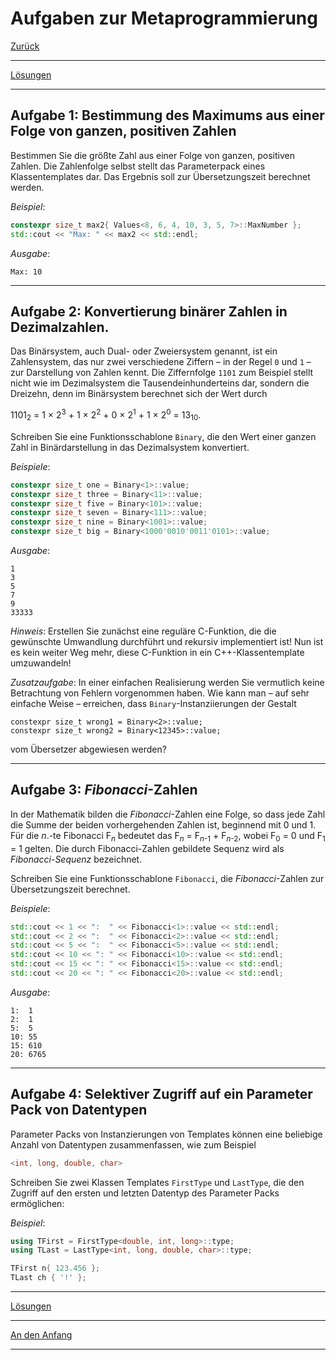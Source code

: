 # Aufgaben zur Metaprogrammierung

[Zurück](Exercises.md)

---

[Lösungen](Exercises_07_Metaprogramming.cpp)

---

## Aufgabe 1: Bestimmung des Maximums aus einer Folge von ganzen, positiven Zahlen

Bestimmen Sie die größte Zahl aus einer Folge von ganzen, positiven Zahlen.
Die Zahlenfolge selbst stellt das Parameterpack eines Klassentemplates dar.
Das Ergebnis soll zur Übersetzungszeit berechnet werden.

*Beispiel*:

```cpp
constexpr size_t max2{ Values<8, 6, 4, 10, 3, 5, 7>::MaxNumber };
std::cout << "Max: " << max2 << std::endl;
```

*Ausgabe*:

```
Max: 10
```

---

## Aufgabe 2: Konvertierung binärer Zahlen in Dezimalzahlen.

Das Binärsystem, auch Dual- oder Zweiersystem genannt, ist ein Zahlensystem, das nur zwei verschiedene
Ziffern &ndash; in der Regel `0` und `1` &ndash; zur Darstellung von Zahlen kennt. Die Ziffernfolge `1101` zum
Beispiel stellt nicht wie im Dezimalsystem die Tausendeinhunderteins dar, sondern die Dreizehn, denn
im Binärsystem berechnet sich der Wert durch

1101<sub>2</sub> = 1 &times; 2<sup>3</sup> + 1 &times; 2<sup>2</sup> + 0 &times; 2<sup>1</sup> + 1 &times; 2<sup>0</sup> = 13<sub>10</sub>.

Schreiben Sie eine Funktionsschablone `Binary`, die den Wert einer ganzen Zahl in Binärdarstellung in
das Dezimalsystem konvertiert.

*Beispiele*:

```cpp
constexpr size_t one = Binary<1>::value;
constexpr size_t three = Binary<11>::value;
constexpr size_t five = Binary<101>::value;
constexpr size_t seven = Binary<111>::value;
constexpr size_t nine = Binary<1001>::value;
constexpr size_t big = Binary<1000'0010'0011'0101>::value;
```

*Ausgabe*:

```
1
3
5
7
9
33333
```

*Hinweis*: Erstellen Sie zunächst eine reguläre C-Funktion, die die gewünschte Umwandlung durchführt und
rekursiv implementiert ist! Nun ist es kein weiter Weg mehr, diese C-Funktion in ein C++-Klassentemplate umzuwandeln!

*Zusatzaufgabe*: In einer einfachen Realisierung werden Sie vermutlich keine Betrachtung von Fehlern
vorgenommen haben. Wie kann man &ndash; auf sehr einfache Weise &ndash; erreichen,
dass `Binary`-Instanziierungen der Gestalt

```
constexpr size_t wrong1 = Binary<2>::value;
constexpr size_t wrong2 = Binary<12345>::value;
```

vom Übersetzer abgewiesen werden?

---

## Aufgabe 3: *Fibonacci*-Zahlen

In der Mathematik bilden die *Fibonacci*-Zahlen eine Folge,
so dass jede Zahl die Summe der beiden vorhergehenden Zahlen ist, beginnend mit 0 und 1. 
Für die *n*.-te Fibonacci F<sub>*n*</sub> bedeutet das F<sub>*n*</sub> = F<sub>*n*-1</sub> + F<sub>*n*-2</sub>,
wobei F<sub>0</sub> = 0 und F<sub>1</sub> = 1 gelten.
Die durch Fibonacci-Zahlen gebildete Sequenz wird als *Fibonacci*-*Sequenz* bezeichnet.

Schreiben Sie eine Funktionsschablone `Fibonacci`, die *Fibonacci*-Zahlen zur Übersetzungszeit berechnet.

*Beispiele*:

```cpp
std::cout << 1 << ":  " << Fibonacci<1>::value << std::endl;
std::cout << 2 << ":  " << Fibonacci<2>::value << std::endl;
std::cout << 5 << ":  " << Fibonacci<5>::value << std::endl;
std::cout << 10 << ": " << Fibonacci<10>::value << std::endl;
std::cout << 15 << ": " << Fibonacci<15>::value << std::endl;
std::cout << 20 << ": " << Fibonacci<20>::value << std::endl;
```

*Ausgabe*:

```
1:  1
2:  1
5:  5
10: 55
15: 610
20: 6765
```

---

## Aufgabe 4: Selektiver Zugriff auf ein Parameter Pack von Datentypen


Parameter Packs von Instanzierungen von Templates können eine beliebige Anzahl
von Datentypen zusammenfassen, wie zum Beispiel

```cpp
<int, long, double, char>
```

Schreiben Sie zwei Klassen Templates `FirstType` und `LastType`,
die den Zugriff auf den ersten und letzten Datentyp des Parameter Packs ermöglichen:

*Beispiel*:

```cpp
using TFirst = FirstType<double, int, long>::type;
using TLast = LastType<int, long, double, char>::type;

TFirst n{ 123.456 };
TLast ch { '!' };
```

---

[Lösungen](Exercises_07_Metaprogramming.cpp)

---

[An den Anfang](#Aufgaben-zur-Metaprogrammierung)

---
